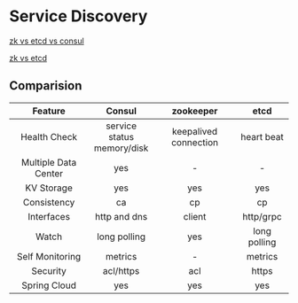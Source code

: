 # Service Discovery

[zk vs etcd vs consul](https://www.liangzl.com/get-article-detail-12683.html)

[zk vs etcd](https://blog.csdn.net/zzhongcy/article/details/89401204)

## Comparision

|Feature|Consul|zookeeper|etcd|
|:-:|:-:|:-:|:-:|
|Health Check|service status<br>memory/disk|keepalived connection|heart beat|
|Multiple Data Center|yes|-|-|
|KV Storage|yes|yes|yes|
|Consistency|ca|cp|cp|
|Interfaces|http and dns|client|http/grpc|
|Watch|long polling|yes|long polling|
|Self Monitoring|metrics|-|metrics|
|Security|acl/https|acl|https|
|Spring Cloud|yes|yes|yes|

